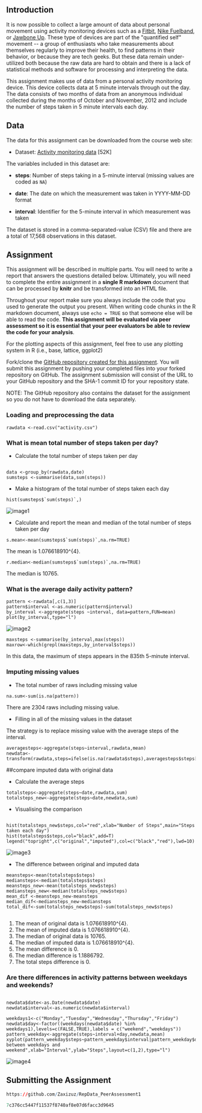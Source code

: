 ## Introduction

It is now possible to collect a large amount of data about personal
movement using activity monitoring devices such as a
[Fitbit](http://www.fitbit.com), [Nike
Fuelband](http://www.nike.com/us/en_us/c/nikeplus-fuelband), or
[Jawbone Up](https://jawbone.com/up). These type of devices are part of
the "quantified self" movement -- a group of enthusiasts who take
measurements about themselves regularly to improve their health, to
find patterns in their behavior, or because they are tech geeks. But
these data remain under-utilized both because the raw data are hard to
obtain and there is a lack of statistical methods and software for
processing and interpreting the data.

This assignment makes use of data from a personal activity monitoring
device. This device collects data at 5 minute intervals through out the
day. The data consists of two months of data from an anonymous
individual collected during the months of October and November, 2012
and include the number of steps taken in 5 minute intervals each day.

## Data

The data for this assignment can be downloaded from the course web
site:

* Dataset: [Activity monitoring data](https://d396qusza40orc.cloudfront.net/repdata%2Fdata%2Factivity.zip) [52K]

The variables included in this dataset are:

* **steps**: Number of steps taking in a 5-minute interval (missing
    values are coded as `NA`)

* **date**: The date on which the measurement was taken in YYYY-MM-DD
    format

* **interval**: Identifier for the 5-minute interval in which
    measurement was taken




The dataset is stored in a comma-separated-value (CSV) file and there
are a total of 17,568 observations in this
dataset.


## Assignment

This assignment will be described in multiple parts. You will need to
write a report that answers the questions detailed below. Ultimately,
you will need to complete the entire assignment in a **single R
markdown** document that can be processed by **knitr** and be
transformed into an HTML file.

Throughout your report make sure you always include the code that you
used to generate the output you present. When writing code chunks in
the R markdown document, always use `echo = TRUE` so that someone else
will be able to read the code. **This assignment will be evaluated via
peer assessment so it is essential that your peer evaluators be able
to review the code for your analysis**.

For the plotting aspects of this assignment, feel free to use any
plotting system in R (i.e., base, lattice, ggplot2)

Fork/clone the [GitHub repository created for this
assignment](http://github.com/rdpeng/RepData_PeerAssessment1). You
will submit this assignment by pushing your completed files into your
forked repository on GitHub. The assignment submission will consist of
the URL to your GitHub repository and the SHA-1 commit ID for your
repository state.

NOTE: The GitHub repository also contains the dataset for the
assignment so you do not have to download the data separately.



### Loading and preprocessing the data

```{r load}
rawdata <-read.csv("activity.csv")
```

### What is mean total number of steps taken per day?

- Calculate the total number of steps taken per day

```{r sum}

data <-group_by(rawdata,date)
sumsteps <-summarise(data,sum(steps))
```

- Make a histogram of the total number of steps taken each day

```{r histogram}
hist(sumsteps$`sum(steps)`,)
```

![image1](instructions_fig/image1.png) 
- Calculate and report the mean and median of the total number of steps taken per day

```{r mean,results="hide"}
s.mean<-mean(sumsteps$`sum(steps)`,na.rm=TRUE)

```
The mean is 1.076618910^{4}.

```{r median}
r.median<-median(sumsteps$`sum(steps)`,na.rm=TRUE)
```
The median is 10765.


### What is the average daily activity pattern?

```{r daily activity}
pattern <-rawdata[,c(1,3)]
pattern$interval <-as.numeric(pattern$interval)
by_interval <-aggregate(steps ~interval, data=pattern,FUN=mean)
plot(by_interval,type="l")

```
![image2](instructions_fig/image2.png) 
```{r maximum,results="hide"}
maxsteps <-summarise(by_interval,max(steps))
maxrow<-which(grepl(maxsteps,by_interval$steps))

```
In this data, the maximum of steps appears in the 835th 5-minute interval.


### Imputing missing values

- The total number of raws including missing value
```{r the number of NA,results="hide"}
na.sum<-sum(is.na(pattern))
```
There are  2304 raws including missing value.

- Filling in all of the missing values in the dataset

The strategy is to replace missing value with the average steps of the interval.
```{r filling,error=FALSE}
averagesteps<-aggregate(steps~interval,rawdata,mean)
newdata<-transform(rawdata,steps=ifelse(is.na(rawdata$steps),averagesteps$steps[match(rawdata$interval,averagesteps$interval)],rawdata$steps))
```
##compare imputed data with original data

- Calculate the average steps
```{r comparing}
totalsteps<-aggregate(steps~date,rawdata,sum)
totalsteps_new<-aggregate(steps~date,newdata,sum)
```
- Visualising the comparison

```{r steps taken each day}

hist(totalsteps_new$steps,col="red",xlab="Number of Steps",main="Steps taken each day")
hist(totalsteps$steps,col="black",add=T)
legend("topright",c("original","imputed"),col=c("black","red"),lwd=10)

```

![image3](instructions_fig/image3.png) 

- The difference between original and imputed data

```{r differences}
meansteps<-mean(totalsteps$steps)
mediansteps<-median(totalsteps$steps)
meansteps_new<-mean(totalsteps_new$steps)
mediansteps_new<-median(totalsteps_new$steps)
mean_dif <-meansteps_new-meansteps
median_dif<-mediansteps_new-mediansteps
total_dif<-sum(totalsteps_new$steps)-sum(totalsteps_new$steps)


```
1. The mean of original data is  1.076618910^{4}.
2. The mean of imputed data is 1.076618910^{4}.
3. The median of original data is 10765.
4. The median of imputed data is 1.076618910^{4}.
5. The mean difference is 0.
6. The median difference is 1.1886792.
7. The total steps difference is 0.


### Are there differences in activity patterns between weekdays and weekends?

```{r pattern_weekdays}

newdata$date<-as.Date(newdata$date)
newdata$interval<-as.numeric(newdata$interval)

weekdays1<-c("Monday","Tuesday","Wednesday","Thursday","Friday")
newdata$day<-factor((weekdays(newdata$date) %in% weekdays1),levels=c(FALSE,TRUE),labels = c("weekend","weekdays"))
pattern_weekday<-aggregate(steps~interval+day,newdata,mean)
xyplot(pattern_weekday$steps~pattern_weekday$interval|pattern_weekday$day,main="Comparison between weekdays and weekend",xlab="Interval",ylab="Steps",layout=c(1,2),type="l")
```

![image4](instructions_fig/image4.png)

## Submitting the Assignment


```r
https://github.com/Zaxizuz/RepData_PeerAssessment1

7c376cc5447f11537f8740af8e07d6facc3d9645
```
